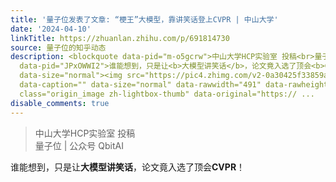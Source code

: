 ```yaml
---
title: '量子位发表了文章: “梗王”大模型，靠讲笑话登上CVPR | 中山大学'
date: '2024-04-10'
linkTitle: https://zhuanlan.zhihu.com/p/691814730
source: 量子位的知乎动态
description: <blockquote data-pid="m-o5gcrw">中山大学HCP实验室 投稿<br>量子位 | 公众号 QbitAI</blockquote><p
  data-pid="JPxOWWI2">谁能想到，只是让<b>大模型讲笑话</b>，论文竟入选了顶会<b>CVPR</b>！</p><p class="ztext-empty-paragraph"><br></p><figure
  data-size="normal"><img src="https://pic4.zhimg.com/v2-0a30425f33859aeda6714a57ce02673f_1440w.jpg"
  data-caption="" data-size="normal" data-rawwidth="491" data-rawheight="244" data-thumbnail="https://pic4.zhimg.com/v2-0a30425f33859aeda6714a57ce02673f_b.jpg"
  class="origin_image zh-lightbox-thumb" data-original="https:// ...
disable_comments: true
---
```

<blockquote data-pid="m-o5gcrw">中山大学HCP实验室 投稿<br>量子位 | 公众号 QbitAI</blockquote><p data-pid="JPxOWWI2">谁能想到，只是让<b>大模型讲笑话</b>，论文竟入选了顶会<b>CVPR</b>！</p><p class="ztext-empty-paragraph"><br></p><figure data-size="normal"><img src="https://pic4.zhimg.com/v2-0a30425f33859aeda6714a57ce02673f_1440w.jpg" data-caption="" data-size="normal" data-rawwidth="491" data-rawheight="244" data-thumbnail="https://pic4.zhimg.com/v2-0a30425f33859aeda6714a57ce02673f_b.jpg" class="origin_image zh-lightbox-thumb" data-original="https:// ...